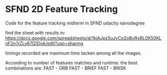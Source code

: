 # SFND 2D Feature Tracking

Code for the feature tracking midterm in SFND udacity nanodegree

find the sheet with results in: 
https://docs.google.com/spreadsheets/d/1kjAJpx5uJvCo2oByRyRL0X50KLnF2n7rZLv67IZlDok/edit?usp=sharing

timings recorded are maximum time tacken among all the images.

According to number of features matches and runtime: the best combinations are:
FAST - ORB
FAST - BRIEF
FAST - BRISK


